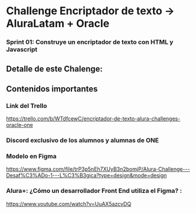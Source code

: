 # Challenge Encriptador de texto -> AluraLatam + Oracle
### Sprint 01: Construye un encriptador de texto con HTML y Javascript

## Detalle de este Chalenge:

## Contenidos importantes 

### Link del Trello 
https://trello.com/b/WTdfcewC/encriptador-de-texto-alura-challenges-oracle-one

### Discord exclusivo de los alumnos y alumnas de ONE 

### Modelo en Figma 
https://www.figma.com/file/trP3p5nEh7XUyB3n2bomjP/Alura-Challenge---Desaf%C3%ADo-1---L%C3%B3gica?type=design&mode=design

### Alura+: ¿Cómo un desarrollador Front End utiliza el Figma? : 
https://www.youtube.com/watch?v=UuAX5azcvDQ
